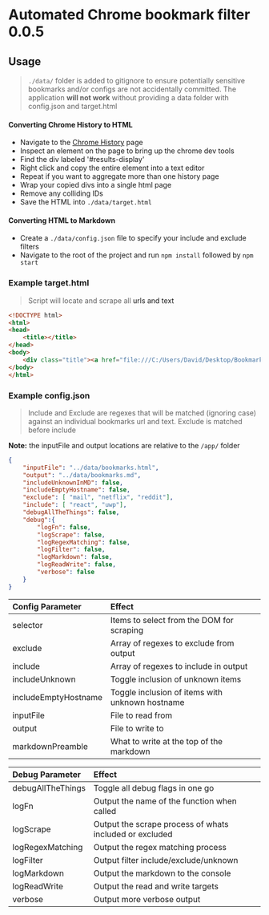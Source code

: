 # Automated Chrome bookmark filter 0.0.5

## Usage

> `./data/` folder is added to gitignore to ensure potentially sensitive bookmarks and/or configs are not accidentally committed. The application **will not work** without providing a data folder with config.json and target.html

#### Converting Chrome History to HTML

* Navigate to the [Chrome History](chrome://history/) page
* Inspect an element on the page to bring up the chrome dev tools
* Find the div labeled '#results-display'
* Right click and copy the entire element into a text editor
* Repeat if you want to aggregate more than one history page
* Wrap your copied divs into a single html page
* Remove any colliding IDs
* Save the HTML into `./data/target.html`

#### Converting HTML to Markdown

* Create a `./data/config.json` file to specify your include and exclude filters
* Navigate to the root of the project and run `npm install` followed by `npm start`

### Example target.html

> Script will locate and scrape all <a> urls and text

```html
<!DOCTYPE html>
<html>
<head>
    <title></title>
</head>
<body>
    <div class="title"><a href="file:///C:/Users/David/Desktop/Bookmarks.html" id="id-0" target="_top" title="file:///C:/Users/David/Desktop/Bookmarks.html" focus-type="title" tabindex="0">file:///C:/Users/David/Desktop/Bookmarks.html</a></div>
</body>
</html>
```

### Example config.json

> Include and Exclude are regexes that will be matched (ignoring case) against an individual bookmarks url and text. Exclude is matched before include

**Note:** the inputFile and output locations are relative to the `/app/` folder

```json
{
    "inputFile": "../data/bookmarks.html",
    "output": "../data/bookmarks.md",
    "includeUnknownInMD": false,
    "includeEmptyHostname": false,
    "exclude": [ "mail", "netflix", "reddit"],
    "include": [ "react", "uwp"],
    "debugAllTheThings": false,
    "debug":{
        "logFn": false,
        "logScrape": false,
        "logRegexMatching": false,
        "logFilter": false,
        "logMarkdown": false,
        "logReadWrite": false,
        "verbose": false
    }
}
```

Config Parameter | Effect
:--- | :---
selector | Items to select from the DOM for scraping
exclude | Array of regexes to exclude from output
include | Array of regexes to include in output
includeUnknown | Toggle inclusion of unknown items
includeEmptyHostname | Toggle inclusion of items with unknown hostname
inputFile | File to read from
output | File to write to
markdownPreamble | What to write at the top of the markdown

Debug Parameter | Effect
:--- | :---
debugAllTheThings | Toggle all debug flags in one go
logFn | Output the name of the function when called
logScrape | Output the scrape process of whats included or excluded
logRegexMatching | Output the regex matching process
logFilter | Output filter include/exclude/unknown
logMarkdown | Output the markdown to the console
logReadWrite | Output the read and write targets
verbose | Output more verbose output
